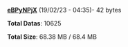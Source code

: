 [**eBPyNPjX**](/data/eBPyNPjX.txt) (19/02/23 - 04:35)- 42 bytes

**Total Datas**: 10625

**Total Size**: 68.38 MB / 68.4 MB